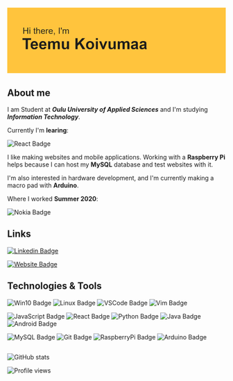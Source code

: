 ![Header Image](https://github.com/Teemukoivumaa/Teemukoivumaa/blob/master/header.png)

## About me
<p>I am Student at <b><em>Oulu University of Applied Sciences</em></b> and I'm studying <b><em>Information Technology</em></b>.</p>
<p>Currently I'm <b>learing</b>:</p>

![React Badge](https://img.shields.io/badge/-React-FFC43D?style=flat-square&logo=React&logoColor=black)

<p>I like making websites and mobile applications. Working with a <b>Raspberry Pi</b> helps because I can host my <b>MySQL</b> database and test websites with it.</p>
<p>I'm also interested in hardware development, and I'm currently making a macro pad with <b>Arduino</b>. </p>

<p>Where I worked <b>Summer 2020</b>:</p>

![Nokia Badge](https://img.shields.io/badge/-Nokia-124191?style=flat-square&logo=Nokia&logoColor=white)

## Links
[![Linkedin Badge](https://img.shields.io/badge/-TeemuKoivumaa-blue?style=flat-square&logo=Linkedin&logoColor=white&link=https://www.linkedin.com/in/teemukoivumaa/)](https://www.linkedin.com/in/teemukoivumaa/)

[![Website Badge](https://img.shields.io/badge/-teemukoivumaa.github.io/website/-e34f26?style=flat-square&logo=HTML5&logoColor=white&&link=teemukoivumaa.github.io/website/)](https://teemukoivumaa.github.io/website/)

## Technologies & Tools
![Win10 Badge](https://img.shields.io/badge/MainOS-Win10-informational?style=flat&logo=windows&logoColor=white&color=FFC43D)
![Linux Badge](https://img.shields.io/badge/SecondaryOS-Linux-informational?style=flat&logo=linux&logoColor=white&color=FFC43D)
![VSCode Badge](https://img.shields.io/badge/MainEditor-VSCode-informational?style=flat&logo=visual-studio-code&logoColor=white&color=FFC43D)
![Vim Badge](https://img.shields.io/badge/SecondaryEditor-Vim-informational?style=flat&logo=vim&logoColor=white&color=FFC43D)

![JavaScript Badge](https://img.shields.io/badge/Code-JavaScript-informational?style=flat&logo=javascript&logoColor=white&color=FFC43D)
![React Badge](https://img.shields.io/badge/Code-React-informational?style=flat&logo=react&logoColor=white&color=FFC43D)
![Python Badge](https://img.shields.io/badge/Code-Python-informational?style=flat&logo=python&logoColor=white&color=FFC43D)
![Java Badge](https://img.shields.io/badge/Code-Java-informational?style=flat&logo=java&logoColor=white&color=FFC43D)
![Android Badge](https://img.shields.io/badge/Code-Android-informational?style=flat&logo=android&logoColor=white&color=FFC43D)

![MySQL Badge](https://img.shields.io/badge/Tools-MySQL-informational?style=flat&logo=MySQL&logoColor=white&color=FFC43D)
![Git Badge](https://img.shields.io/badge/Tools-Git-informational?style=flat&logo=git&logoColor=white&color=FFC43D)
![RaspberryPi Badge](https://img.shields.io/badge/Tools-RaspberryPi-informational?style=flat&logo=raspberry-pi&logoColor=white&color=FFC43D)
![Arduino Badge](https://img.shields.io/badge/Tools-Arduino-informational?style=flat&logo=arduino&logoColor=white&color=FFC43D)

##
![GitHub stats](https://github-readme-stats.vercel.app/api?username=Teemukoivumaa&show_icons=true)  

![Profile views](https://komarev.com/ghpvc/?username=Teemukoivumaa&color=FFC43D)
<!--
**Teemukoivumaa/Teemukoivumaa** is a ✨ _special_ ✨ repository because its `README.md` (this file) appears on your GitHub profile.

~Hello curious stranger~ 

- 🔭 I’m currently working on ...
- 🌱 I’m currently learning ...
- 👯 I’m looking to collaborate on ...
- 🤔 I’m looking for help with ...
- 💬 Ask me about ...
- 📫 How to reach me: ...
- 😄 Pronouns: ...
- ⚡ Fun fact: ...
-->
